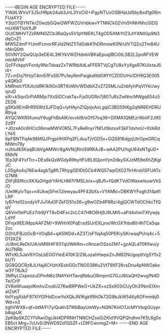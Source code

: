 -----BEGIN AGE ENCRYPTED FILE-----
YWdlLWVuY3J5cHRpb24ub3JnL3YxCi0+IFgyNTUxOSBHaUd5by8xd1g0RmFUaXY2
Y3lzOTBYNTkrZ0wzbGQwQWFWZUVnbkwvYTNNCk02Vm5HNHNhcGlDSmU4WTloVXJP
OUlCMHVTZzRMN0ZCb3RaQys5V1pYNlEKLT4gOD5XMiYtZ3JlYXNlIGp9N3dqCnZ1
MW5ZdmFYUmtFcmorRFJId2NtZ1lTdGdkK1hDRmxwK0NrUlVTQ2o2Tm84UnNnQ0th
S0VNY2QwQUp3eDE4L3IKYkVWZHdnbVBKaEpvajlBCi0tLSB2L2poRFVEWmtnMVhF
QzFFckppVFordy9NcTdxazZxTWRtbXdLaFFERTVjCg7U8xYyXgsR7KUlxtaJ6i4+
7Z+mDq7tH/pT4mSi1FoS87Pu1eyNmPaigkaWdGKfYCZODUHs1DH9Q3E005y4QKb3
kNRhelcYOfJIcIdRK1k9Gn3RTKnWh/WDdbXZv2725ML/uZnbfyhPqVlYkUwyqzuD
eXr+kSqvGrPiARMjo7Xs5lOCrakTq+Fjx0UGRn7j80TuRzZwNncMWgq654z5ZED6
gSKb9Em8hR9SWzSJFDqQ+lyHAynZIQjojxAxLgqiC3BS59tKg2qNR6EHDRURlhya
AYQCWKR5fumuY9ugFhBsAlK/evvkI9/oOf57oq36+DXMA1QMEzrWnliF2J9S2z9Y
+J0zxA0c6HCc06mwMWVOR5L7FyReRnyr7Nl1Jt9otoxFSkF1dxhnU+Xl/kRdLYeX
6pFBNTFqAk98MQJPrgpHHXPq2FLduuTjVGD5x+GQS816dgzjUtrOpeGRCqMWm79y
rrJhluI83KaqBUbVgAMWrr8gAVN/jRlni59RKAJB+wAA2PU/hgU84xNTgU0+6MxN
1Ep3jF4YxfTrc+DEs8kQsWGdyR9byItFUBL8QjonYjm2dkySXJzM59eXhZjKglJC
L0SgAs4q7AEw4agbTg8fLTRhygGDIDtGCb4WQ57wp5XG2TtrHIrxb1SFUATxG7M8
ZltFj8Sf6ccXKXa2HgdrYAHLHM7t1MSLlxIx+qBJfi+fQdKTVdOWaxwlsuwVkS/O
/Ue9KylvTqx+n4Ukwj5Fm7J/ewyau4PF42bXs+VYAMkl+DBKWYFogh314ptfiLRP
IyB7rtsfl2zodyVFJiJ1Ad3FZkFD51o26+g9wOZb4PRRz/4gjQCWTdOChkcTfQqV
Q6Vm1tePUEz7rb9jlYT8vD4Fxc2cLC47H8O6Hj9J9LMt5+aPd4xhmTXfywjqLdYF
DFnjx9EE/MpzAAFZM/+9WhhX0PqErxdSlJrEXLjnx/WcGX1hbd6I/4hTCe5qa2zc
O2hUFBJzGcB+VOqB4+qA5WDd+AZ3T/oF1IqAq50PEKiySKrwaqPUrq4c+5D13XZX
JU8mLReDt/UA/sMl8HlF93TqUWARm+cRnzarDSzoZM7+gzAQLd70Kfwu/yAU7NRb
WFcKL5JaV6YOsLbEGGYleiE410K3/Z9LozahHwpxZnJM82NUgopItVgSYfx2bUTI
QG8QQCRz8JLHajACHzhXEobGGcTNO038Ku2VtT9XF28vsDnu4pNWOakew3YTBJk2
3MfiyLCxpxozuDPmN6z3NAYkHTavqRbbuORmpmG7GJJ6I/aQH2wvgfN4DTe/CrIF
2V6ieWuaajolKmhvZrodU27KwBRPWeG+UkZX+xzSx903iCUyOh31NmEIXmatZsKT
ttdYygXsbF97XIYGfHdDcwYoXQkJN1Kgklf6hOk72G9bJkW546y6OFmmbj0Wd+n3
zghVWX8+qf+btM/Ft7y/Qukh37WbBayUmWy+NQN7KnlO7JcMYVbqjGUyprb8qpUK
2pK8pSKZCYfVAwiOg/Jkt4DPRNHTNNCHZssGiZKId1fVQPQhdhm7K5L6g0xEB5ct
Mrg+7cUvSi3NWD9Zd1QSZF+tZ9FCwvmgZ+M=
-----END AGE ENCRYPTED FILE-----
